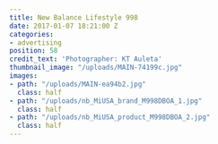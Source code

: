 ```yaml
---
title: New Balance Lifestyle 998
date: 2017-01-07 18:21:00 Z
categories:
- advertising
position: 58
credit_text: 'Photographer: KT Auleta'
thumbnail_image: "/uploads/MAIN-74199c.jpg"
images:
- path: "/uploads/MAIN-ea94b2.jpg"
  class: half
- path: "/uploads/nb_MiUSA_brand_M998DBOA_1.jpg"
  class: half
- path: "/uploads/nb_MiUSA_product_M998DBOA_2.jpg"
  class: half
---
```


